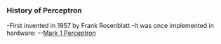 ### History of Perceptron
-First invented in 1957 by Frank Rosenblatt
-It was once implemented in hardware:
--[Mark 1 Perceptron](https://upload.wikimedia.org/wikipedia/en/5/52/Mark_I_perceptron.jpeg)
